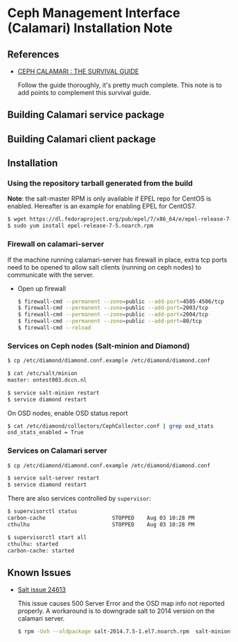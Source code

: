 # Ceph Management Interface (Calamari) Installation Note

## References

- [CEPH CALAMARI : THE SURVIVAL GUIDE](https://ceph.com/category/calamari/)

    Follow the guide thoroughly, it's pretty much complete.  This note is to add
    points to complement this survival guide.
    
## Building Calamari service package

## Building Calamari client package

## Installation

### Using the repository tarball generated from the build

__Note__: the salt-master RPM is only available if EPEL repo for CentOS is enabled.
Hereafter is an example for enabling EPEL for CentOS7.

```bash
$ wget https://dl.fedoraproject.org/pub/epel/7/x86_64/e/epel-release-7-5.noarch.rpm
$ sudo yum install epel-release-7-5.noarch.rpm
```

### Firewall on calamari-server 

If the machine running calamari-server has firewall in place, extra tcp ports need
to be opened to allow salt clients (running on ceph nodes) to communicate with the server.

- Open up firewall

    ```bash
    $ firewall-cmd --permanent --zone=public --add-port=4505-4506/tcp
    $ firewall-cmd --permanent --zone=public --add-port=2003/tcp
    $ firewall-cmd --permanent --zone=public --add-port=2004/tcp
    $ firewall-cmd --permanent --zone=public --add-port=80/tcp
    $ firewall-cmd --reload
    ```
    
### Services on Ceph nodes (Salt-minion and Diamond)

```bash
$ cp /etc/diamond/diamond.conf.example /etc/diamond/diamond.conf

$ cat /etc/salt/minion
master: ontest003.dccn.nl

$ service salt-minion restart
$ service diamond restart
```

On OSD nodes, enable OSD status report

```bash
$ cat /etc/diamond/collectors/CephCollector.conf | grep osd_stats
osd_stats_enabled = True
```

### Services on Calamari server

```bash
$ cp /etc/diamond/diamond.conf.example /etc/diamond/diamond.conf

$ service salt-server restart
$ service diamond restart
```

There are also services controlled by `supervisor`:

```bash
$ supervisorctl status
carbon-cache                     STOPPED    Aug 03 10:28 PM
cthulhu                          STOPPED    Aug 03 10:28 PM
```

```bash
$ supervisorctl start all
cthulhu: started
carbon-cache: started
```

## Known Issues

- [Salt issue 24613](https://github.com/saltstack/salt/issues/24613)

    This issue causes 500 Server Error and the OSD map info not reported properly.
    A workaround is to downgrade salt to 2014 version on the calamari server.
    
    ```bash
    $ rpm -Uvh --oldpackage salt-2014.7.5-1.el7.noarch.rpm  salt-minion-2014.7.5-1.el7.noarch.rpm salt-master-2014.7.5-1.el7.noarch.rpm
    ```